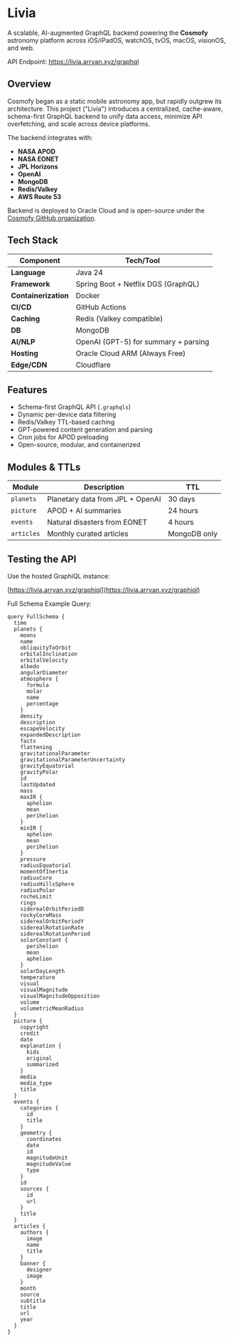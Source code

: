 # Livia


A scalable, AI-augmented GraphQL backend powering the **Cosmofy** astronomy platform across iOS/iPadOS, watchOS, tvOS, macOS, visionOS, and web.

API Endpoint: https://livia.arryan.xyz/graphql

## Overview

Cosmofy began as a static mobile astronomy app, but rapidly outgrew its architecture. This project ("Livia") introduces a centralized, cache-aware, schema-first GraphQL backend to unify data access, minimize API overfetching, and scale across device platforms.

The backend integrates with:
- **NASA APOD**
- **NASA EONET**
- **JPL Horizons**
- **OpenAI**
- **MongoDB**
- **Redis/Valkey**
- **AWS Route 53**


Backend is deployed to Oracle Cloud and is open-source under the [Cosmofy GitHub organization](https://github.com/Cosmofy).



## Tech Stack

| Component         | Tech/Tool                            |
|------------------|--------------------------------------|
| **Language**      | Java 24                              |
| **Framework**     | Spring Boot + Netflix DGS (GraphQL)  |
| **Containerization** | Docker                               |
| **CI/CD**         | GitHub Actions                       |
| **Caching**       | Redis (Valkey compatible)            |
| **DB**            | MongoDB                              |
| **AI/NLP**        | OpenAI (GPT-5) for summary + parsing |
| **Hosting**       | Oracle Cloud ARM (Always Free)       |
| **Edge/CDN**      | Cloudflare                           |


## Features

- Schema-first GraphQL API (`.graphqls`)
- Dynamic per-device data filtering
- Redis/Valkey TTL-based caching
- GPT-powered content generation and parsing
- Cron jobs for APOD preloading
- Open-source, modular, and containerized



## Modules & TTLs

| Module        | Description                          | TTL          |
|---------------|--------------------------------------|--------------|
| `planets`     | Planetary data from JPL + OpenAI     | 30 days      |
| `picture`     | APOD + AI summaries                  | 24 hours     |
| `events`      | Natural disasters from EONET         | 4 hours      |
| `articles`    | Monthly curated articles             | MongoDB only |



## Testing the API

Use the hosted GraphiQL instance:

[https://livia.arryan.xyz/graphiql](https://livia.arryan.xyz/graphiql)

Full Schema Example Query:
```
query FullSchema {
  time
  planets {
    moons
    name
    obliquityToOrbit
    orbitalInclination
    orbitalVelocity
    albedo
    angularDiameter
    atmosphere {
      formula
      molar
      name
      percentage
    }
    density
    description
    escapeVelocity
    expandedDescription
    facts
    flattening
    gravitationalParameter
    gravitationalParameterUncertainty
    gravityEquatorial
    gravityPolar
    id
    lastUpdated
    mass
    maxIR {
      aphelion
      mean
      perihelion
    }
    minIR {
      aphelion
      mean
      perihelion
    }
    pressure
    radiusEquatorial
    momentOfInertia
    radiusCore
    radiusHillsSphere
    radiusPolar
    rocheLimit
    rings
    siderealOrbitPeriodD
    rockyCoreMass
    siderealOrbitPeriodY
    siderealRotationRate
    siderealRotationPeriod
    solarConstant {
      perihelion
      mean
      aphelion
    }
    solarDayLength
    temperature
    visual
    visualMagnitude
    visualMagnitudeOpposition
    volume
    volumetricMeanRadius
  }
  picture {
    copyright
    credit
    date
    explanation {
      kids
      original
      summarized
    }
    media
    media_type
    title
  }
  events {
    categories {
      id
      title
    }
    geometry {
      coordinates
      date
      id
      magnitudeUnit
      magnitudeValue
      type
    }
    id
    sources {
      id
      url
    }
    title
  }
  articles {
    authors {
      image
      name
      title
    }
    banner {
      designer
      image
    }
    month
    source
    subtitle
    title
    url
    year
  }
}
